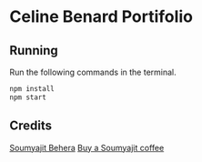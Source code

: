 # Celine Benard Portifolio

## Running

Run the following commands in the terminal.

```sh
npm install
npm start
```

## Credits

[Soumyajit Behera](https://github.com/soumyajit4419/Portfolio)
[Buy a Soumyajit coffee](https://www.buymeacoffee.com/soumyajit4419)
